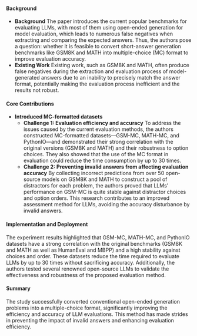 #### Background
- **Background**
The paper introduces the current popular benchmarks for evaluating LLMs, with most of them using open-ended generation for model evaluation, which leads to numerous false negatives when extracting and comparing the expected answers. Thus, the authors pose a question: whether it is feasible to convert short-answer generation benchmarks like GSM8K and MATH into multiple-choice (MC) format to improve evaluation accuracy.
- **Existing Work**
Existing work, such as GSM8K and MATH, often produce false negatives during the extraction and evaluation process of model-generated answers due to an inability to precisely match the answer format, potentially making the evaluation process inefficient and the results not robust.

#### Core Contributions
  - **Introduced MC-formatted datasets**
      - **Challenge 1: Evaluation efficiency and accuracy**
      To address the issues caused by the current evaluation methods, the authors constructed MC-formatted datasets—GSM-MC, MATH-MC, and PythonIO—and demonstrated their strong correlation with the original versions (GSM8K and MATH) and their robustness to option choices. They also showed that the use of the MC format in evaluation could reduce the time consumption by up to 30 times. 
      - **Challenge 2: Preventing invalid answers from affecting evaluation accuracy**
      By collecting incorrect predictions from over 50 open-source models on GSM8K and MATH to construct a pool of distractors for each problem, the authors proved that LLMs' performance on GSM-MC is quite stable against distractor choices and option orders. This research contributes to an improved assessment method for LLMs, avoiding the accuracy disturbance by invalid answers.

#### Implementation and Deployment
The experiment results highlighted that GSM-MC, MATH-MC, and PythonIO datasets have a strong correlation with the original benchmarks (GSM8K and MATH as well as HumanEval and MBPP) and a high stability against choices and order. These datasets reduce the time required to evaluate LLMs by up to 30 times without sacrificing accuracy. Additionally, the authors tested several renowned open-source LLMs to validate the effectiveness and robustness of the proposed evaluation method.

#### Summary
The study successfully converted conventional open-ended generation problems into a multiple-choice format, significantly improving the efficiency and accuracy of LLM evaluations. This method has made strides in preventing the impact of invalid answers and enhancing evaluation efficiency.